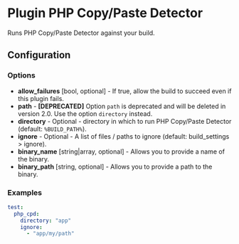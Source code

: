 Plugin PHP Copy/Paste Detector
==============================

Runs PHP Copy/Paste Detector against your build.

Configuration
-------------

### Options

* **allow_failures** [bool, optional] - If true, allow the build to succeed even if this plugin fails.
* **path** - **[DEPRECATED]** Option `path` is deprecated and will be deleted in version 2.0. Use the option 
`directory` instead.
* **directory** - Optional - directory in which to run PHP Copy/Paste Detector (default: `%BUILD_PATH%`).
* **ignore** - Optional - A list of files / paths to ignore (default: build_settings > ignore).
* **binary_name** [string|array, optional] - Allows you to provide a name of the binary.
* **binary_path** [string, optional] - Allows you to provide a path to the binary.


### Examples

```yml
test:
  php_cpd:
    directory: "app"
    ignore:
      - "app/my/path"
```
